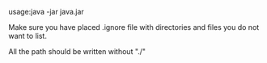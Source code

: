 usage:java -jar java.jar 

Make sure you have placed .ignore file with directories and files you do not want to list. 

All the path should be written without "./"
